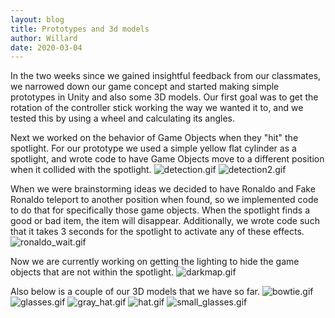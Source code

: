 ```yaml
---
layout: blog
title: Prototypes and 3d models
author: Willard
date: 2020-03-04
---
```


In the two weeks since we gained insightful feedback from our classmates, we narrowed down our game concept and started making simple prototypes in Unity and also some 3D models. Our first goal was to get the rotation of the controller stick working the way we wanted it to, and we tested this by using a wheel and calculating its angles. 


Next we worked on the behavior of Game Objects when they "hit" the spotlight. For our prototype we used a simple yellow flat cylinder as a spotlight, and wrote code to have Game Objects move to a different position when it collided with the spotlight.
![detection.gif](../../assets/unity_screenshots/detection.gif)
![detection2.gif](../../assets/unity_screenshots/detection2.gif)

When we were brainstorming ideas we decided to have Ronaldo and Fake Ronaldo teleport to another position when found, so we implemented code to do that for specifically those game objects. When the spotlight finds a good or bad item, the item will disappear. Additionally, we wrote code such that it takes 3 seconds for the spotlight to activate any of these effects. 
![ronaldo_wait.gif](../../assets/unity_screenshots/ronaldo_wait.gif)

Now we are currently working on getting the lighting to hide the game objects that are not within the spotlight.
![darkmap.gif](../../assets/unity_screenshots/darkmap.gif)

Also below is a couple of our 3D models that we have so far.
![bowtie.gif](/blob/gh-pages/assets/3dmodels/bowtie.png)
![glasses.gif](../../assets/3dmodels/glasses.png)
![gray_hat.gif](../../assets/3dmodels/gray_hat.png)
![hat.gif](../../assets/3dmodels/hat.png)
![small_glasses.gif](../../assets/3dmodels/small_glasses.png)

